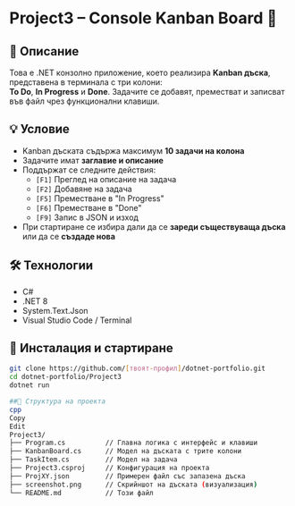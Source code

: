 # Project3 – Console Kanban Board 🧩

## 🧾 Описание  
Това е .NET конзолно приложение, което реализира **Kanban дъска**, представена в терминала с три колони:  
**To Do**, **In Progress** и **Done**. Задачите се добавят, преместват и записват във файл чрез функционални клавиши.

## 💡 Условие  
- Kanban дъската съдържа максимум **10 задачи на колона**
- Задачите имат **заглавие и описание**
- Поддържат се следните действия:
  - `[F1]` Преглед на описание на задача
  - `[F2]` Добавяне на задача
  - `[F5]` Преместване в "In Progress"
  - `[F6]` Преместване в "Done"
  - `[F9]` Запис в JSON и изход
- При стартиране се избира дали да се **зареди съществуваща дъска** или да се **създаде нова**

## 🛠️ Технологии  
- C#  
- .NET 8  
- System.Text.Json  
- Visual Studio Code / Terminal  

## 🧪 Инсталация и стартиране

```bash
git clone https://github.com/[твоят-профил]/dotnet-portfolio.git
cd dotnet-portfolio/Project3
dotnet run

##📁 Структура на проекта
cpp
Copy
Edit
Project3/
├── Program.cs          // Главна логика с интерфейс и клавиши
├── KanbanBoard.cs      // Модел на дъската с трите колони
├── TaskItem.cs         // Модел на задача
├── Project3.csproj     // Конфигурация на проекта
├── ProjXY.json         // Примерен файл със запазена дъска
├── screenshot.png      // Скрийншот на дъската (визуализация)
└── README.md           // Този файл
